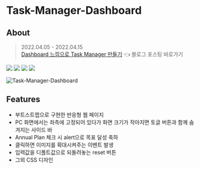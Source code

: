 # Task-Manager-Dashboard

## About
> 2022.04.05 - 2022.04.15 <br>
> [Dashboard 느낌으로 Task Manager 만들기](https://velog.io/@yujinoneill/1-Dashboard-%EB%8A%90%EB%82%8C%EC%9C%BC%EB%A1%9C-Task-Manager-%EB%A7%8C%EB%93%A4%EA%B8%B0) 👈 블로그 포스팅 바로가기

<img src="https://img.shields.io/badge/html-E34F26?style=for-the-badge&logo=html5&logoColor=white"> <img src="https://img.shields.io/badge/css-1572B6?style=for-the-badge&logo=css3&logoColor=white"> <img src="https://img.shields.io/badge/javascript-F7DF1E?style=for-the-badge&logo=javascript&logoColor=black"> <img src="https://img.shields.io/badge/bootstrap-7952B3?style=for-the-badge&logo=bootstrap&logoColor=white">

![Task-Manager-Dashboard](https://velog.velcdn.com/images/yujinoneill/post/e58239f0-28d1-4892-a7e0-33121e76dc74/image.gif)

## Features
- 부트스트랩으로 구현한 반응형 웹 페이지
- PC 화면에서는 좌측에 고정되어 있다가 화면 크기가 작아지면 토글 버튼과 함께 숨겨지는 사이드 바
- Annual Plan 체크 시 alert으로 목표 달성 축하
- 클릭하면 이미지를 확대시켜주는 이벤트 발생
- 입력값을 디폴트값으로 되돌려놓는 reset 버튼
- 그외 CSS 디자인
